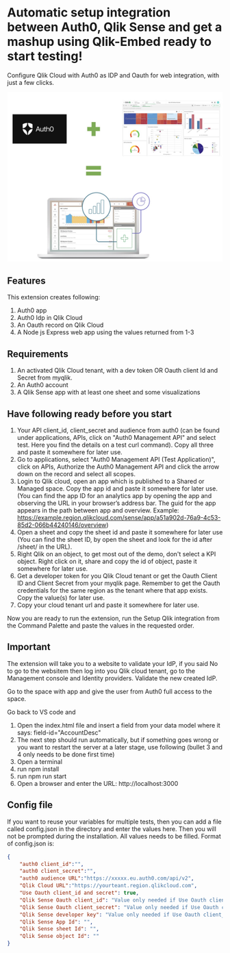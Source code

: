 # Automatic setup integration between Auth0, Qlik Sense and get a mashup using Qlik-Embed ready to start testing!

Configure Qlik Cloud with Auth0 as IDP and Oauth for web integration, with just a few clicks.

![images/integration.jpg](https://raw.githubusercontent.com/jacobvinzent/qlikauth0qlikembed/master/images/integration.jpg)

## Features
This extension creates following:
1. Auth0 app
2. Auth0 Idp in Qlik Cloud
3. An Oauth record on Qlik Cloud
4. A Node js Express web app using the values returned from 1-3 
   
## Requirements

1. An activated Qlik Cloud tenant, with a dev token OR Oauth client Id and Secret from myqlik.
2. An Auth0 account
3. A Qlik Sense app with at least one sheet and some visualizations

## Have following ready before you start
1. Your API client_id, client_secret and audience from auth0 (can be found under applications, APIs, click on "Auth0 Management API" and select test. Here you find the details on a test curl command). Copy all three and paste it somewhere for later use.
2. Go to applications, select "Auth0 Management API (Test Application)", click on APIs, Authorize the Auth0 Management API and click the arrow down on the record and select all scopes.
3. Login to Qlik cloud, open an app which is published to a Shared or Managed space. Copy the app id and paste it somewhere for later use. (You can find the app ID for an analytics app by opening the app and observing the URL in your browser’s address bar. The guid for the app appears in the path between app and overview. Example: https://example.region.qlikcloud.com/sense/app/a51a902d-76a9-4c53-85d2-066b44240146/overview)
4. Open a sheet and copy the sheet id and paste it somewhere for later use (You can find the sheet ID, by open the sheet and look for the id after /sheet/ in the URL).
5. Right Qlik on an object, to get most out of the demo, don't select a KPI object. Right click on it, share and copy the id of object, paste it somewhere for later use.
6. Get a developer token for you Qlik Cloud tenant or get the Oauth Client ID and Client Secret from your myqlik page. Remember to get the Oauth credentials for the same region as the tenant where that app exists. Copy the value(s) for later use.
7. Copy your cloud tenant url and paste it somewhere for later use.

Now you are ready to run the extension, run the Setup Qlik integration from the Command Palette and paste the values in the requested order.

## Important
The extension will take you to a website to validate your IdP, if you said No to go to the websitem then log into you Qlik cloud tenant, go to the Management console and Identity providers. Validate the new created IdP.

Go to the space with app and give the user from Auth0 full access to the space.

Go back to VS code and 
1. Open the index.html file and insert a field from your data model where it says: field-id="AccountDesc"
2. The next step should run automatically, but if something goes wrong or you want to restart the server at a later stage, use following (bullet 3 and 4 only needs to be done first time)
3. Open a terminal
4. run npm install
5. run npm run start
6. Open a browser and enter the URL: http://localhost:3000

## Config file
If you want to reuse your variables for multiple tests, then you can add a file called config.json in the directory and enter the values here. Then you will not be prompted during the installation. All values needs to be filled. Format of config.json is: 

```json
{
    "auth0 client_id":"",
    "auth0 client_secret":"",
    "auth0 audience URL":"https://xxxxx.eu.auth0.com/api/v2", 
    "Qlik Cloud URL":"https://yourteant.region.qlikcloud.com",
    "Use Oauth client_id and secret": true,
    "Qlik Sense Oauth client_id": "Value only needed if Use Oauth client_id and secret is true",
    "Qlik Sense Oauth client_secret": "Value only needed if Use Oauth client_id and secret is true",
    "Qlik Sense developer key": "Value only needed if Use Oauth client_id and secret is false",
    "Qlik Sense App Id": "",
    "Qlik Sense sheet Id": "",
    "Qlik Sense object Id": ""
}
```